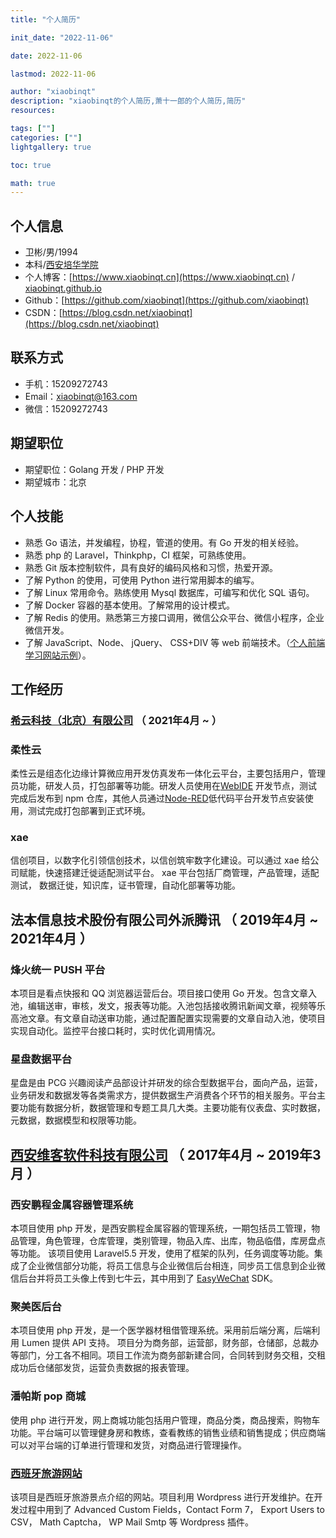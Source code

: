 ```yaml
---
title: "个人简历"

init_date: "2022-11-06"

date: 2022-11-06

lastmod: 2022-11-06

author: "xiaobinqt"
description: "xiaobinqt的个人简历,萧十一郎的个人简历,简历"
resources:

tags: [""]
categories: [""]
lightgallery: true

toc: true

math: true
---
```


## 个人信息

+ 卫彬/男/1994
+ 本科/[西安培华学院](https://www.peihua.cn/)
+ 个人博客：[https://www.xiaobinqt.cn](https://www.xiaobinqt.cn) / [xiaobinqt.github.io](https://xiaobinqt.github.io/)
+ Github：[https://github.com/xiaobinqt](https://github.com/xiaobinqt)
+ CSDN：[https://blog.csdn.net/xiaobinqt](https://blog.csdn.net/xiaobinqt)

## 联系方式

- 手机：15209272743
- Email：[xiaobinqt@163.com](mailto:xiaobinqt@163.com)
- 微信：15209272743

## 期望职位

- 期望职位：Golang 开发 / PHP 开发
- 期望城市：北京

## 个人技能

- 熟悉 Go 语法，并发编程，协程，管道的使用。有 Go 开发的相关经验。
- 熟悉 php 的 Laravel，Thinkphp，CI 框架，可熟练使用。
- 熟悉 Git 版本控制软件，具有良好的编码风格和习惯，热爱开源。
- 了解 Python 的使用，可使用 Python 进行常用脚本的编写。
- 了解 Linux 常用命令。熟练使用 Mysql 数据库，可编写和优化 SQL 语句。
- 了解 Docker 容器的基本使用。了解常用的设计模式。
- 了解 Redis 的使用。熟悉第三方接口调用，微信公众平台、微信小程序，企业微信开发。
- 了解 JavaScript、Node、 jQuery、 CSS+DIV 等 web 前端技术。（[个人前端学习网站示例](https://html.dev.xiaobinqt.cn)）。

## 工作经历

### [希云科技（北京）有限公司](https://xiicloud.mysxl.cn/) （ 2021年4月 ~  ）

### 柔性云

柔性云是组态化边缘计算微应用开发仿真发布一体化云平台，主要包括用户，管理员功能，研发人员，打包部署等功能。研发人员使用在[WebIDE](https://github.com/coder/code-server) 开发节点，测试完成后发布到 npm 仓库，其他人员通过[Node-RED](https://github.com/node-red)低代码平台开发节点安装使用，测试完成打包部署到正式环境。

### xae

信创项目，以数字化引领信创技术，以信创筑牢数字化建设。可以通过 xae 给公司赋能，快速搭建迁徙适配测试平台。
xae 平台包括厂商管理，产品管理，适配测试， 数据迁徙，知识库，证书管理，自动化部署等功能。

## 法本信息技术股份有限公司外派腾讯 （ 2019年4月 ~ 2021年4月 ）

### 烽火统一 PUSH 平台

本项目是看点快报和 QQ 浏览器运营后台。项目接口使用 Go 开发。包含文章入池，编辑送审，审核，发文，报表等功能。入池包括接收腾讯新闻文章，视频等乐高池文章。有文章自动送审功能，通过配置配置实现需要的文章自动入池，使项目实现自动化。监控平台接口耗时，实时优化调用情况。

### 星盘数据平台

星盘是由 PCG 兴趣阅读产品部设计并研发的综合型数据平台，面向产品，运营，业务研发和数据发等各类需求方，提供数据生产消费各个环节的相关服务。平台主要功能有数据分析，数据管理和专题工具几大类。主要功能有仪表盘、实时数据，元数据，数据模型和权限等功能。

## [西安维客软件科技有限公司](https://www.victtech.com/) （ 2017年4月 ~ 2019年3月 ）

### 西安鹏程金属容器管理系统

本项目使用 php 开发，是西安鹏程金属容器的管理系统，一期包括员工管理，物品管理，角色管理，仓库管理，类别管理，物品入库、出库，物品临借，库房盘点等功能。 该项目使用 Laravel5.5 开发，使用了框架的队列，任务调度等功能。集成了企业微信部分功能，将员工信息与企业微信后台相连，同步员工信息到企业微信后台并将员工头像上传到七牛云，其中用到了 [EasyWeChat](https://easywechat.com) SDK。

### 聚美医后台

本项目使用 php 开发，是一个医学器材租借管理系统。采用前后端分离，后端利用 Lumen 提供 API 支持。 项目分为商务部，运营部，财务部，仓储部，总裁办等部门，分工各不相同。项目工作流为商务部新建合同，合同转到财务交租，交租成功后仓储部发货，运营负责数据的报表管理。

### 潘帕斯 pop 商城

使用 php 进行开发，网上商城功能包括用户管理，商品分类，商品搜索，购物车功能。平台端可以管理健身房和教练，查看教练的销售业绩和销售提成；供应商端可以对平台端的订单进行管理和发货，对商品进行管理操作。

### [西班牙旅游网站](http://aragontourism.cn)

该项目是西班牙旅游景点介绍的网站。项目利用 Wordpress 进行开发维护。在开发过程中用到了 Advanced Custom Fields，Contact Form 7， Export Users to CSV， Math Captcha， WP Mail Smtp 等 Wordpress 插件。


